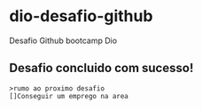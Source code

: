 # dio-desafio-github
Desafio Github bootcamp Dio

## Desafio concluido com sucesso! 
    >rumo ao proximo desafio
    []Conseguir um emprego na area 